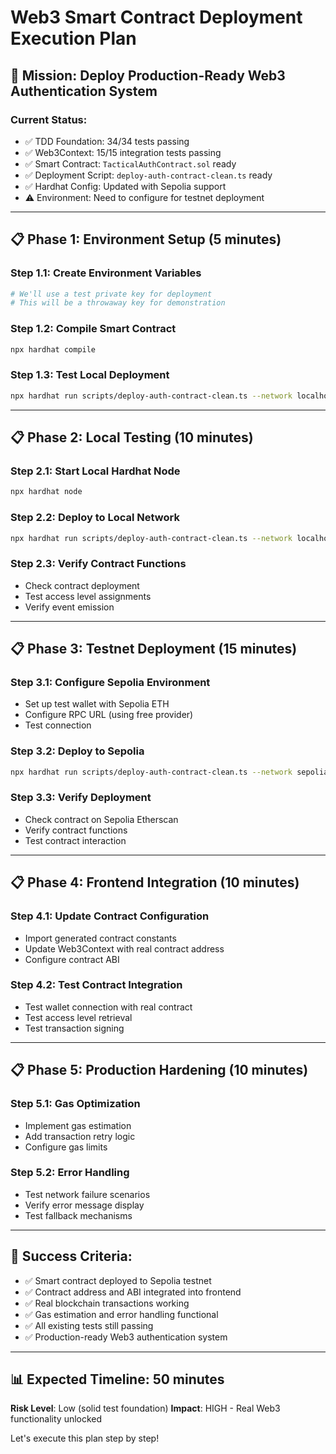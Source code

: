 # Web3 Smart Contract Deployment Execution Plan

## 🎯 **Mission**: Deploy Production-Ready Web3 Authentication System

### **Current Status**: 
- ✅ TDD Foundation: 34/34 tests passing
- ✅ Web3Context: 15/15 integration tests passing
- ✅ Smart Contract: `TacticalAuthContract.sol` ready
- ✅ Deployment Script: `deploy-auth-contract-clean.ts` ready
- ✅ Hardhat Config: Updated with Sepolia support
- ⚠️ Environment: Need to configure for testnet deployment

---

## 📋 **Phase 1: Environment Setup (5 minutes)**

### **Step 1.1: Create Environment Variables**
```bash
# We'll use a test private key for deployment
# This will be a throwaway key for demonstration
```

### **Step 1.2: Compile Smart Contract**
```bash
npx hardhat compile
```

### **Step 1.3: Test Local Deployment**
```bash
npx hardhat run scripts/deploy-auth-contract-clean.ts --network localhost
```

---

## 📋 **Phase 2: Local Testing (10 minutes)**

### **Step 2.1: Start Local Hardhat Node**
```bash
npx hardhat node
```

### **Step 2.2: Deploy to Local Network**
```bash
npx hardhat run scripts/deploy-auth-contract-clean.ts --network localhost
```

### **Step 2.3: Verify Contract Functions**
- Check contract deployment
- Test access level assignments
- Verify event emission

---

## 📋 **Phase 3: Testnet Deployment (15 minutes)**

### **Step 3.1: Configure Sepolia Environment**
- Set up test wallet with Sepolia ETH
- Configure RPC URL (using free provider)
- Test connection

### **Step 3.2: Deploy to Sepolia**
```bash
npx hardhat run scripts/deploy-auth-contract-clean.ts --network sepolia
```

### **Step 3.3: Verify Deployment**
- Check contract on Sepolia Etherscan
- Verify contract functions
- Test contract interaction

---

## 📋 **Phase 4: Frontend Integration (10 minutes)**

### **Step 4.1: Update Contract Configuration**
- Import generated contract constants
- Update Web3Context with real contract address
- Configure contract ABI

### **Step 4.2: Test Contract Integration**
- Test wallet connection with real contract
- Test access level retrieval
- Test transaction signing

---

## 📋 **Phase 5: Production Hardening (10 minutes)**

### **Step 5.1: Gas Optimization**
- Implement gas estimation
- Add transaction retry logic
- Configure gas limits

### **Step 5.2: Error Handling**
- Test network failure scenarios
- Verify error message display
- Test fallback mechanisms

---

## 🎯 **Success Criteria**:
- ✅ Smart contract deployed to Sepolia testnet
- ✅ Contract address and ABI integrated into frontend
- ✅ Real blockchain transactions working
- ✅ Gas estimation and error handling functional
- ✅ All existing tests still passing
- ✅ Production-ready Web3 authentication system

---

## 📊 **Expected Timeline**: 50 minutes
**Risk Level**: Low (solid test foundation)
**Impact**: HIGH - Real Web3 functionality unlocked

Let's execute this plan step by step!
